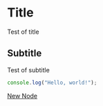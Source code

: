 # Title

Test of title

## Subtitle

Test of subtitle

```js
console.log("Hello, world!");
```

[New Node](./new-node.md)
